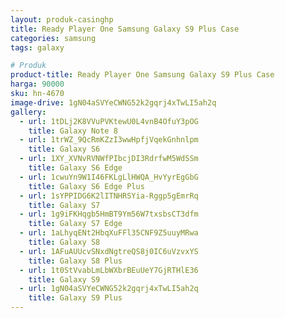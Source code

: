 ```yaml
---
layout: produk-casinghp
title: Ready Player One Samsung Galaxy S9 Plus Case
categories: samsung
tags: galaxy

# Produk
product-title: Ready Player One Samsung Galaxy S9 Plus Case
harga: 90000
sku: hn-4670
image-drive: 1gN04aSVYeCWNG52k2gqrj4xTwLI5ah2q
gallery:
  - url: 1tDLj2K8VVuPVKtewU0L4vnB4OfuY3pOG
    title: Galaxy Note 8
  - url: 1trWZ_9QcRmKZzI3wwHpfjVqekGnhnlpm
    title: Galaxy S6
  - url: 1XY_XVNvRVNWfPIbcjDI3RdrfwM5WdSSm
    title: Galaxy S6 Edge
  - url: 1cwuYn9W1I46FKLgLlHWQA_HvYyrEgGbG
    title: Galaxy S6 Edge Plus
  - url: 1sYPPIDG6K2lITNHRSYia-Rggp5gEmrRq
    title: Galaxy S7
  - url: 1g9iFKHqgb5HmBT9Ym56W7txsbsCT3dfm
    title: Galaxy S7 Edge
  - url: 1aLhyqENt2HbqXuFFl35CNF9Z5uuyMRwa
    title: Galaxy S8
  - url: 1AFuAUUcvSNxdNgtreQS8j0IC6uVzvxYS
    title: Galaxy S8 Plus
  - url: 1t0StVvabLmLbWXbrBEuUeY7GjRTHlE36
    title: Galaxy S9
  - url: 1gN04aSVYeCWNG52k2gqrj4xTwLI5ah2q
    title: Galaxy S9 Plus
---
```

